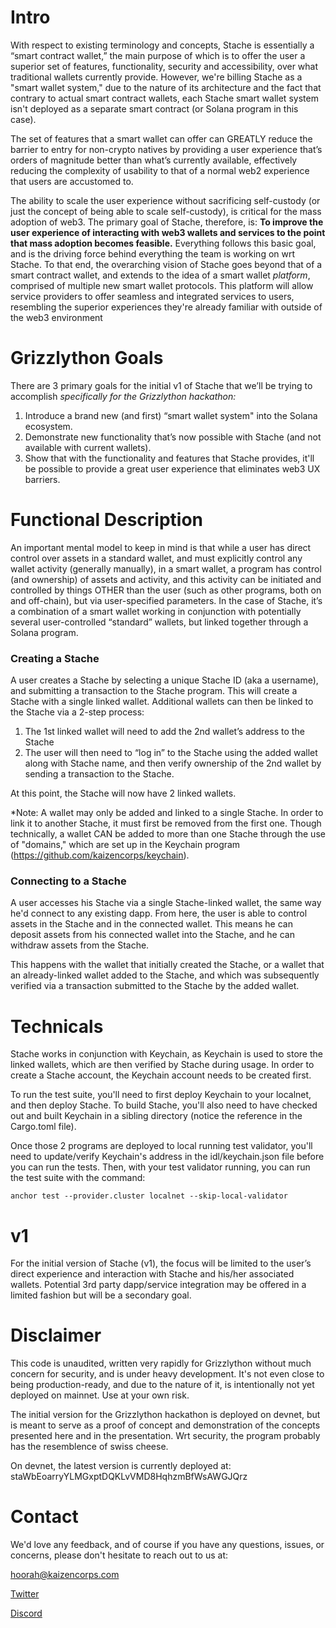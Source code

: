 # Intro 

With respect to existing terminology and concepts, Stache is essentially a “smart contract wallet,” the main purpose of which is to offer the user a superior set of features, 
functionality, security and accessibility, over what traditional wallets currently provide. However, we're billing 
Stache as a "smart wallet system," due to the nature of its architecture and the fact that contrary to actual 
smart contract wallets, each Stache smart wallet system isn't deployed as a separate smart contract (or Solana program
in this case).

The set of features that a smart wallet can offer can GREATLY reduce the barrier to entry for non-crypto natives by providing a user experience 
that’s orders of magnitude better than what’s currently available, effectively reducing the complexity of usability to 
that of a normal web2 experience that users are accustomed to.

The ability to scale the user experience without sacrificing self-custody (or just the concept of being able to scale self-custody), 
is critical for the mass adoption of web3. The primary goal of Stache, therefore, is: **To improve the user experience of 
interacting with web3 wallets and services to the point that mass adoption becomes feasible.** Everything follows this 
basic goal, and is the driving force behind everything the team is working on wrt Stache. To that end, the overarching
vision of Stache goes beyond that of a smart contract wallet, and extends to the idea of a smart wallet 
_platform_, comprised of multiple new smart wallet protocols. This platform will allow service providers to offer seamless 
and integrated services to users, resembling the superior experiences they're already familiar with outside of the web3 environment

# Grizzlython Goals

There are 3 primary goals for the initial v1 of Stache that we’ll be trying to accomplish *specifically for the Grizzlython hackathon:*

1. Introduce a brand new (and first) “smart wallet system" into the Solana ecosystem.
2. Demonstrate new functionality that’s now possible with Stache (and not available with current wallets).
3. Show that with the functionality and features that Stache provides, it'll be possible to provide a great user experience that eliminates web3 UX barriers. 
# Functional Description

An important mental model to keep in mind is that while a user has direct control over assets in a standard wallet, and must 
explicitly control any wallet activity (generally manually), in a smart wallet, a program has control (and
ownership) of assets and activity, and this activity can be initiated and controlled by things OTHER than the user (such as
other programs, both on and off-chain), but via user-specified parameters. In the case of Stache, it’s a combination of a
smart wallet working in conjunction with potentially several user-controlled “standard” wallets, but linked together 
through a Solana program.

### Creating a Stache

A user creates a Stache by selecting a unique Stache ID (aka a username), and submitting a transaction to the Stache program.
This will create a Stache with a single linked wallet. Additional wallets can then be linked to the Stache via a 2-step process:

1. The 1st linked wallet will need to add the 2nd wallet’s address to the Stache
2. The user will then need to “log in” to the Stache using the added wallet along with Stache name, and then verify ownership 
of the 2nd wallet by sending a transaction to the Stache.

At this point, the Stache will now have 2 linked wallets.

*Note: A wallet may only be added and linked to a single Stache. In order to link it to another Stache, it must first be removed 
from the first one. Though technically, a wallet CAN be added to more than one Stache through the use of "domains," which 
are set up in the Keychain program (https://github.com/kaizencorps/keychain).

### Connecting to a Stache

A user accesses his Stache via a single Stache-linked wallet, the same way he'd connect to any existing dapp. From here, the user is able to control assets in the Stache and 
in the connected wallet. This means he can deposit assets from his connected wallet into the Stache, and he can withdraw assets
from the Stache. 

This happens with the wallet that initially created the Stache, or a wallet that an already-linked wallet added to the Stache,
and which was subsequently verified via a transaction submitted to the Stache by the added wallet.

# Technicals

Stache works in conjunction with Keychain, as Keychain is used to store the linked wallets, which are then verified
by Stache during usage. In order to create a Stache account, the Keychain account needs to be created first. 

To run the test suite, you'll need to first deploy Keychain to your localnet,
and then deploy Stache. To build Stache, you'll also need to have checked out and built Keychain in a sibling directory
(notice the reference in the Cargo.toml file).

Once those 2 programs are deployed to local running test validator, you'll need to update/verify Keychain's address in 
the idl/keychain.json file before you can run the tests. Then, with your test validator running, you 
can run the test suite with the command: 

```anchor test --provider.cluster localnet --skip-local-validator```


# v1
For the initial version of Stache (v1), the focus will be limited to the user’s direct experience and interaction with
Stache and his/her associated wallets. Potential 3rd party dapp/service integration may be offered in a limited fashion
but will be a secondary goal.

# Disclaimer

This code is unaudited, written very rapidly for Grizzlython without much concern for security, and is under heavy development. 
It's not even close to being production-ready, and due to the nature of it, is intentionally not yet deployed on mainnet. 
Use at your own risk.

The initial version for the Grizzlython hackathon is deployed on devnet, but is meant to serve as a proof of concept and
demonstration of the concepts presented here and in the presentation. Wrt security, the program probably  
has the resemblence of swiss cheese.

On devnet, the latest version is currently deployed at: staWbEoarryYLMGxptDQKLvVMD8HqhzmBfWsAWGJQrz

# Contact

We'd love any feedback, and of course if you have any questions, issues, or concerns, please don't hesitate to reach out to us at:

hoorah@kaizencorps.com

[Twitter](https://twitter.com/kaizencorps_)

[Discord](https://discord.gg/XefWDWrB)

